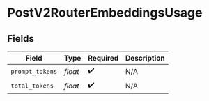 # PostV2RouterEmbeddingsUsage


## Fields

| Field              | Type               | Required           | Description        |
| ------------------ | ------------------ | ------------------ | ------------------ |
| `prompt_tokens`    | *float*            | :heavy_check_mark: | N/A                |
| `total_tokens`     | *float*            | :heavy_check_mark: | N/A                |